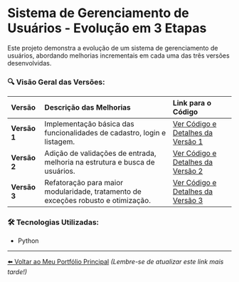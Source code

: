 # Sistema de Gerenciamento de Usuários - Evolução em 3 Etapas

Este projeto demonstra a evolução de um sistema de gerenciamento de usuários, abordando melhorias incrementais em cada uma das três versões desenvolvidas.

### 🔍 Visão Geral das Versões:

| Versão    | Descrição das Melhorias                                                                                | Link para o Código                                        |
| :-------- | :----------------------------------------------------------------------------------------------------- | :-------------------------------------------------------- |
| **Versão 1** | Implementação básica das funcionalidades de cadastro, login e listagem.                               | [Ver Código e Detalhes da Versão 1](versao_1/README.md) |
| **Versão 2** | Adição de validações de entrada, melhoria na estrutura e busca de usuários.                           | [Ver Código e Detalhes da Versão 2](versao_2/README.md) |
| **Versão 3** | Refatoração para maior modularidade, tratamento de exceções robusto e otimização.                  | [Ver Código e Detalhes da Versão 3](versao_3/README.md) |

### 🛠️ Tecnologias Utilizadas:
* Python

---

[⬅️ Voltar ao Meu Portfólio Principal](link-para-o-seu-repositorio-portfolio-dev) *(Lembre-se de atualizar este link mais tarde!)*